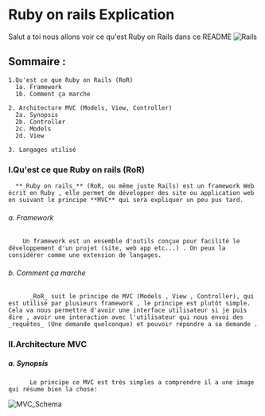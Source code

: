 # Ruby on rails Explication
  Salut a toi nous allons voir ce qu'est Ruby on Rails dans ce README
  ![Rails](https://imgur.com/a/NOzsG)
## Sommaire :
    1.Qu'est ce que Ruby on Rails (RoR)
      1a. Framework
      1b. Comment ça marche

    2. Architecture MVC (Models, View, Controller)
      2a. Synopsis
      2b. Controller
      2c. Models
      2d. View

    3. Langages utilisé

### I.Qu'est ce que Ruby on rails (RoR)
      **_Ruby on rails_** (RoR, ou même juste Rails) est un framework Web écrit en Ruby , elle permet de développer des site ou application web en suivant le principe **MVC** qui sera expliquer un peu pus tard.

###### a. Framework
        Un framework est un ensemble d'outils conçue pour facilité le développement d'un projet (site, web app etc...) . On peux la considérer comme une extension de langages.

###### b. Comment ça marche
          _RoR_ suit le principe de MVC (Models , View , Controller), qui est utilisé par plusieurs framework , le principe est plutôt simple. Cela va nous permettre d'avoir une interface utilisateur si je puis dire , avoir une interaction avec l'utilisateur qui nous envoi des _requêtes_ (Une demande quelconque) et pouvoir répondre a sa demande .

### II.Architecture MVC
#####   a. Synopsis
          Le principe ce MVC est très simples a comprendre il a une image qui résume bien la chose:
![MVC_Schema](https://imgur.com/a/PKnDr)
